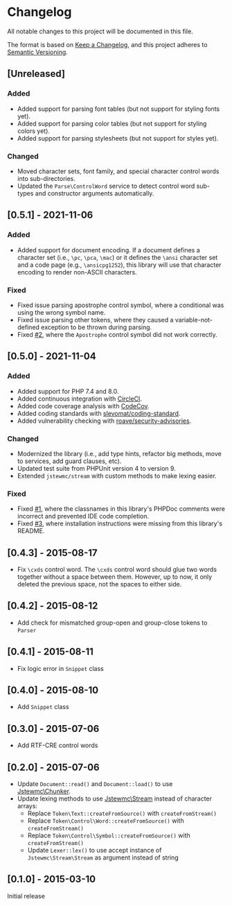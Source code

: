 # Changelog

All notable changes to this project will be documented in this file.

The format is based on [Keep a Changelog](https://keepachangelog.com/en/1.0.0/),
and this project adheres to [Semantic Versioning](https://semver.org/spec/v2.0.0.html).

## [Unreleased]

### Added

- Added support for parsing font tables (but not support for styling fonts yet).
- Added support for parsing color tables (but not support for styling colors yet).
- Added support for parsing stylesheets (but not support for styles yet).

### Changed

- Moved character sets, font family, and special character control words into sub-directories.
- Updated the `Parse\ControlWord` service to detect control word sub-types and constructor arguments automatically.

## [0.5.1] - 2021-11-06

### Added

- Added support for document encoding. If a document defines a character set (i.e., `\pc`, `\pca`, `\mac`) or it defines the `\ansi` character set and a code page (e.g., `\ansicpg1252`), this library will use that character encoding to render non-ASCII characters.

### Fixed

- Fixed issue parsing apostrophe control symbol, where a conditional was using the wrong symbol name.
- Fixed issue parsing other tokens, where they caused a variable-not-defined exception to be thrown during parsing.
- Fixed [#2](https://github.com/jstewmc/rtf/issues/2), where the `Apostrophe` control symbol did not work correctly.

## [0.5.0] - 2021-11-04

### Added

- Added support for PHP 7.4 and 8.0.
- Added continuous integration with [CircleCI](https://circleci.com/gh/jstewmc/rtf).
- Added code coverage analysis with [CodeCov](https://codecov.io/gh/jstewmc/rtf).
- Added coding standards with [slevomat/coding-standard](https://github.com/slevomat/coding-standard).
- Added vulnerability checking with [roave/security-advisories](https://github.com/Roave/SecurityAdvisories).

### Changed

- Modernized the library (i.e., add type hints, refactor big methods, move to services, add guard clauses, etc).
- Updated test suite from PHPUnit version 4 to version 9.
- Extended `jstewmc/stream` with custom methods to make lexing easier.

### Fixed

- Fixed [#1](https://github.com/jstewmc/rtf/issues/1), where the classnames in this library's PHPDoc comments were incorrect and prevented IDE code completion.
- Fixed [#3](https://github.com/jstewmc/rtf/issues/3), where installation instructions were missing from this library's README.


## [0.4.3] - 2015-08-17

* Fix `\cxds` control word. The `\cxds` control word should glue two words together without a space between them. However, up to now, it only deleted the previous space, not the spaces to either side.

## [0.4.2] - 2015-08-12

* Add check for mismatched group-open and group-close tokens to `Parser`

## [0.4.1] - 2015-08-11

* Fix logic error in `Snippet` class

## [0.4.0] - 2015-08-10

* Add `Snippet` class

## [0.3.0] - 2015-07-06

* Add RTF-CRE control words

## [0.2.0] - 2015-07-06

* Update `Document::read()` and `Document::load()` to use [Jstewmc\Chunker](https://github.com/jstewmc/chunker).
* Update lexing methods to use [Jstewmc\Stream](https://github.com/jstewmc/stream) instead of character arrays:
  * Replace `Token\Text::createFromSource()` with `createFromStream()`
  * Replace `Token\Control\Word::createFromSource()` with `createFromStream()`
  * Replace `Token\Control\Symbol::createFromSource()` with `createFromStream()`
  * Update `Lexer::lex()` to use accept instance of `Jstewmc\Stream\Stream` as argument instead of string

## [0.1.0] - 2015-03-10

Initial release
